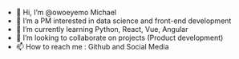 - 👋 Hi, I’m @owoeyemo Michael
- 👀 I’m a PM interested in data science and front-end development
- 🌱 I’m currently learning Python, React, Vue, Angular
- 💞️ I’m looking to collaborate on projects (Product development)
- 📫 How to reach me : Github and Social Media

<!---
owoeyemo/owoeyemo is a ✨ special ✨ repository because its `README.md` (this file) appears on your GitHub profile.
You can click the Preview link to take a look at your changes.
--->
